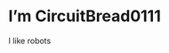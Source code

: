 # I’m CircuitBread0111
I like robots

<!---
CircuitBread0111/CircuitBread0111 is a ✨ special ✨ repository because its `README.md` (this file) appears on your GitHub profile.
You can click the Preview link to take a look at your changes.
--->
